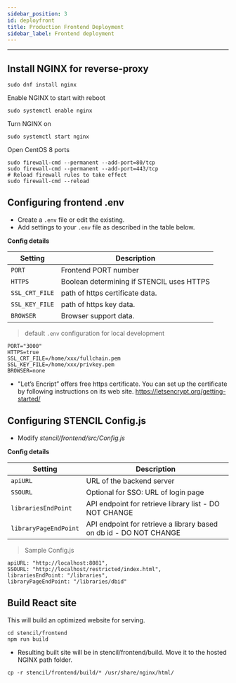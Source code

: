 ```yaml
---
sidebar_position: 3
id: deployfront
title: Production Frontend Deployment
sidebar_label: Frontend deployment
---
```


---
## Install NGINX for reverse-proxy

```
sudo dnf install nginx
```

Enable NGINX to start with reboot
```
sudo systemctl enable nginx
```

Turn NGINX on
```
sudo systemctl start nginx
```

Open CentOS 8 ports
```
sudo firewall-cmd --permanent --add-port=80/tcp
sudo firewall-cmd --permanent --add-port=443/tcp
# Reload firewall rules to take effect
sudo firewall-cmd --reload
```

## Configuring frontend .env
- Create a `.env` file or edit the existing.
- Add settings to your `.env` file as described in the table below.

**Config details**

|Setting| Description|
| ----------------- | -------------------------------------------------------------------------------------------------------------------------------------- |
| `PORT`          | Frontend PORT number |
| `HTTPS`         | Boolean determining if STENCIL uses HTTPS |
| `SSL_CRT_FILE`         | path of https certificate  data. |
| `SSL_KEY_FILE`         | path of https key data. |
| `BROWSER`         | Browser support data. |

> default `.env` configuration for local development

```
PORT="3000"
HTTPS=true
SSL_CRT_FILE=/home/xxx/fullchain.pem
SSL_KEY_FILE=/home/xxx/privkey.pem
BROWSER=none
```
- "Let’s Encript” offers free https certificate. You can set up the certificate by following instructions on its web site. https://letsencrypt.org/getting-started/

## Configuring STENCIL Config.js
- Modify *stencil/frontend/src/Config.js*

**Config details**

|Setting| Description|
| ----------------- | -------------------------------------------------------------------------------------------------------------------------------------- |
| `apiURL`          | URL of the backend server |
| `SSOURL`          | Optional for SSO: URL of login page |
| `librariesEndPoint`          | API endpoint for retrieve library list - DO NOT CHANGE |
| `libraryPageEndPoint`          | API endpoint for retrieve a library based on db id - DO NOT CHANGE |

> Sample Config.js

```
apiURL: "http://localhost:8081",
SSOURL: "http://localhost/restricted/index.html",
librariesEndPoint: "/libraries",
libraryPageEndPoint: "/libraries/dbid"
```

## Build React site
This will build an optimized website for serving.

```
cd stencil/frontend
npm run build
```

- Resulting built site will be in stencil/frontend/build. Move it to the hosted NGINX path folder.

```
cp -r stencil/frontend/build/* /usr/share/nginx/html/
```
